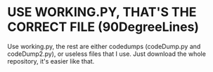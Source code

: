 # USE WORKING.PY, THAT'S THE CORRECT FILE (90DegreeLines)

Use working.py, the rest are either codedumps (codeDump.py and codeDump2.py),
or useless files that I use. Just download the whole repository, it's easier like that.
